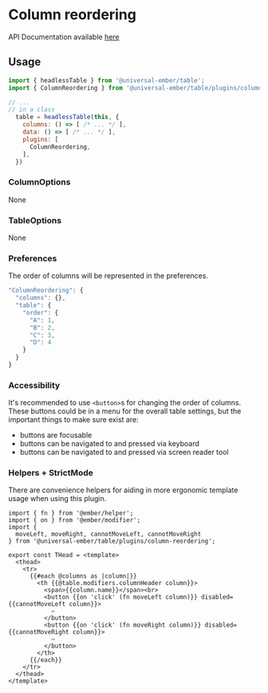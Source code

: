 # Column reordering

API Documentation available [here][api-docs]

[api-docs]: /api/modules/plugins_column_reordering

## Usage

```js
import { headlessTable } from '@universal-ember/table';
import { ColumnReordering } from '@universal-ember/table/plugins/column-reordering';

// ...
// in a class
  table = headlessTable(this, {
    columns: () => [ /* ... */ ],
    data: () => [ /* ... */ ],
    plugins: [
      ColumnReordering,
    ],
  })
```

### ColumnOptions

None

### TableOptions

None

### Preferences

The order of columns will be represented in the preferences.

```js
"ColumnReordering": {
  "columns": {},
  "table": {
    "order": {
      "A": 1,
      "B": 2,
      "C": 3,
      "D": 4
    }
  }
}
```

### Accessibility

It's recommended to use `<button>`s for changing the order of columns.
These buttons could be in a menu for the overall table settings,
but the important things to make sure exist are:

- buttons are focusable
- buttons can be navigated to and pressed via keyboard
- buttons can be navigated to and pressed via screen reader tool

### Helpers + StrictMode

There are convenience helpers for aiding in more ergonomic template usage when using this plugin.

```gjs
import { fn } from '@ember/helper';
import { on } from '@ember/modifier';
import {
  moveLeft, moveRight, cannotMoveLeft, cannotMoveRight
} from '@universal-ember/table/plugins/column-reordering';

export const THead = <template>
  <thead>
    <tr>
      {{#each @columns as |column|}}
        <th {{@table.modifiers.columnHeader column}}>
          <span>{{column.name}}</span><br>
          <button {{on 'click' (fn moveLeft column)}} disabled={{cannotMoveLeft column}}>
            ⇦
          </button>
          <button {{on 'click' (fn moveRight column)}} disabled={{cannotMoveRight column}}>
            ⇨
          </button>
        </th>
      {{/each}}
    </tr>
  </thead>
</template>
```
